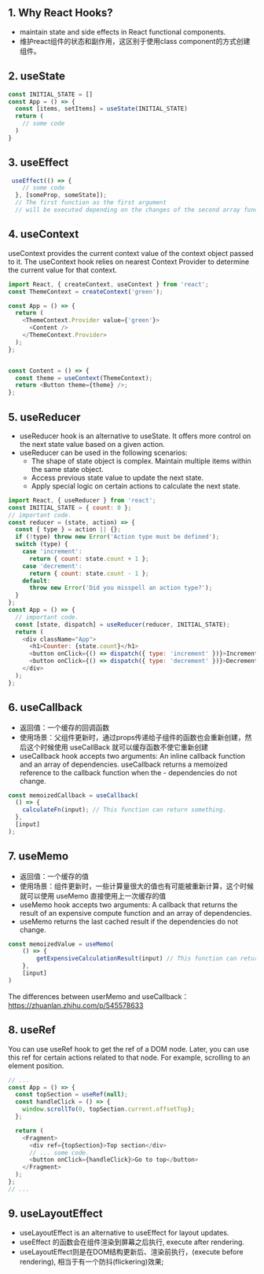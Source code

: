 ## 1. Why React Hooks?
- maintain state and side effects in React functional components.
- 维护react组件的状态和副作用，这区别于使用class component的方式创建组件。


## 2. useState
```js
const INITIAL_STATE = []
const App = () => {
  const [items, setItems] = useState(INITIAL_STATE)
  return (
    // some code
  )
}
```


## 3. useEffect
```js
 useEffect(() => {
    // some code
  }, [someProp, someState]);
  // The first function as the first argument 
  // will be executed depending on the changes of the second array function
```

## 4. useContext
useContext provides the current context value of the context object passed to it. The useContext hook relies on nearest Context Provider to determine the current value for that context.
```js
import React, { createContext, useContext } from 'react';
const ThemeContext = createContext('green');

const App = () => {
  return (
    <ThemeContext.Provider value={'green'}>
      <Content />
    </ThemeContext.Provider>
  );
};


const Content = () => {
  const theme = useContext(ThemeContext);
  return <Button theme={theme} />;
};
```

## 5. useReducer
- useReducer hook is an alternative to useState. It offers more control on the next state value based on a given action.
- useReducer can be used in the following scenarios:
  - The shape of state object is complex. Maintain multiple items within the same state object.
  - Access previous state value to update the next state.
  - Apply special logic on certain actions to calculate the next state.
```js
import React, { useReducer } from 'react';
const INITIAL_STATE = { count: 0 };
// important code.
const reducer = (state, action) => {
  const { type } = action || {};
  if (!type) throw new Error('Action type must be defined');
  switch (type) {
    case 'increment':
      return { count: state.count + 1 };
    case 'decrement':
      return { count: state.count - 1 };
    default:
      throw new Error('Did you misspell an action type?');
  }
};
const App = () => {
  // important code.
  const [state, dispatch] = useReducer(reducer, INITIAL_STATE);
  return (
    <div className="App">
      <h1>Counter: {state.count}</h1>
      <button onClick={() => dispatch({ type: 'increment' })}>Increment</button>
      <button onClick={() => dispatch({ type: 'decrement' })}>Decrement</button>
    </div>
  );
};
```

## 6. useCallback
- 返回值：一个缓存的回调函数
- 使用场景：父组件更新时，通过props传递给子组件的函数也会重新创建，然后这个时候使用 useCallBack 就可以缓存函数不使它重新创建
- useCallback hook accepts two arguments: An inline callback function and an array of dependencies. useCallback returns a memoized reference to the callback function when the - dependencies do not change.
```js
const memoizedCallback = useCallback(
  () => {
    calculateFn(input); // This function can return something.
  },
  [input]
);
```

## 7. useMemo
- 返回值：一个缓存的值
- 使用场景：组件更新时，一些计算量很大的值也有可能被重新计算，这个时候就可以使用 useMemo 直接使用上一次缓存的值
- useMemo hook accepts two arguments: A callback that returns the result of an expensive compute function and an array of dependencies. 
- useMemo returns the last cached result if the dependencies do not change.

```js
const memoizedValue = useMemo(
    () => {
        getExpensiveCalculationResult(input) // This function can return something.
    },
    [input]
)
```

The differences between userMemo and useCallback：https://zhuanlan.zhihu.com/p/545578633

## 8. useRef
You can use useRef hook to get the ref of a DOM node. Later, you can use this ref for certain actions related to that node. For example, scrolling to an element position.

```js
// ...
const App = () => {
  const topSection = useRef(null);
  const handleClick = () => {
    window.scrollTo(0, topSection.current.offsetTop);
  };

  return (
    <Fragment>
      <div ref={topSection}>Top section</div>
      // ... some code.
      <button onClick={handleClick}>Go to top</button>
    </Fragment>
  );
};
// ...
```

## 9. useLayoutEffect
- useLayoutEffect is an alternative to useEffect for layout updates.
- useEffect 的函数会在组件渲染到屏幕之后执行, execute after rendering.
- useLayoutEffect则是在DOM结构更新后、渲染前执行，(execute before rendering), 相当于有一个防抖(flickering)效果;